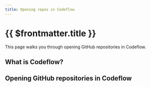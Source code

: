 ```yaml
---
title: Opening repos in Codeflow
---
```


# {{ $frontmatter.title }}

This page walks you through opening GitHub repositories in Codeflow.

## What is Codeflow?

## Opening GitHub repositories in Codeflow
<!-- steps with screenshots -->